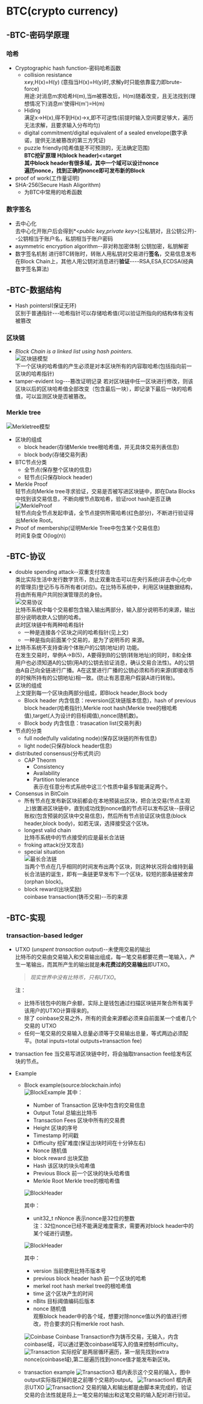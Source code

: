 # BTC(crypto currency)
## -BTC-密码学原理<br>
### 哈希
- Cryptographic hash function-密码哈希函数<br>
  - collision resistance<br>
    x≠y,H(x)=H(y) (意指当H(x)=H(y)时,求解y时只能依靠蛮力即brute-force)<br>
    用途:对消息m求哈希H(m),当m被篡改后，H(m)随着改变，且无法找到(理想情况下)消息m'使得H(m')=H(m)<br>
  - Hiding<br>
    满足x->H(x),得不到H(x)->x,即不可逆性(前提时输入空间要足够大，遍历无法求解，且要求输入分布均匀)<br>
  - digital commitment/digital equivalent of a sealed envelope(数字承诺，提供无法被篡改的第三方凭证)
  - puzzle friendly(哈希值是不可预测的，无法确定范围)<br>
    **BTC挖矿原理 H(block header)<=target**<br>
    **其中block header有很多域，其中一个域可以设计nonce<br>
    遍历nonce，找到正确的nonce即可发布新的Block**<br>
- proof of work(工作量证明)<br>
- SHA-256(Secure Hash Aligorithm)  
  - 为BTC中常用的哈希函数<br>
### 数字签名
- 去中心化<br>
   去中心化开账户后会得到*<*public key,private key>*(公私钥对，且公钥公开)--公钥相当于账户名，私钥相当于账户密码
- asymmetric encryption algorithm--非对称加密体制
  公钥加密，私钥解密
- 数字签名机制
  进行BTC转账时，转账人用私钥对交易进行**签名**，交易信息发布在Block Chain上，其他人用公钥对消息进行**验证**----RSA,ESA,ECDSA(经典数字签名算法)<br>
## -BTC-数据结构
- Hash pointersI(保证无环)   
  区别于普通指针---哈希指针可以存储哈希值(可以验证所指向的结构体有没有被篡改<br>
### 区块链  
- *Block Chain is a linked list using hash pointers.*  
  ![区块链模型](Image/BlockChain.png)<br>
  下一个区块的哈希值的产生必须是对本区块所有的内容取哈希(包括指向前一区块的哈希指针)
- tamper-evident log---篡改证明记录
    若对区块链中任一区块进行修改，则该区块以后的区块哈希值全部改变（包含最后一块），即记录下最后一块的哈希值，可以监测区块是否被篡改。<br>
### Merkle tree
![Merkletree模型](Image/MerkleTree.png)
- 区块的组成
  - block header(存储Merkle tree根哈希值，并无具体交易列表信息)
  - block body(存储交易列表)<br>
- BTC节点分类  
  - 全节点(保存整个区块的信息)
  - 轻节点(只保存block header)
- Merkle Proof  
  轻节点向Merkle tree寻求验证，交易是否被写进区块链中，即在Data Blocks中找到该交易信息，不断向根节点取哈希，验证root hash是否正确  
  ![MerkleProof](Image/Merkle%20Proof.png)<br>
  轻节点向全节点发起申请，全节点提供所需哈希(红色部分)，不断进行验证得出Merkle Root。
- Proof of membership(证明Merkle Tree中包含某个交易信息)<br>
  时间复杂度 O(log(n))
## -BTC-协议
- double spending attack--双重支付攻击<br>
    类比实际生活中发行数字货币，防止双重攻击可以在央行系统(非去中心化中的管理员)登记币与币所有者(对应)。在比特币系统中，利用区块链数据结构，将由所有用户共同扮演管理员的身份。<br>
    ![交易协议](Image/交易协议.png)<br>
    比特币系统中每个交易都包含输入输出两部分，输入部分说明币的来源，输出部分说明收款人公钥的哈希。<br>
    此时区块链中有两种哈希指针<br>
    - 一种是连接各个区块之间的哈希指针(见上文)
    - 一种是指向前面某个交易的，是为了说明币的 来源。<br>
- 比特币系统不支持查询个体账户的公钥(地址)的 功能。<br>
  在发生交易时，举例A->B(5)，A要得到B的公钥(转账地址)的同时，B和全体用户也必须知道A的公钥(用A的公钥去验证消息，确认交易合法性)。A的公钥由A自己向全链进行广播。A在这里进行广播的公钥必须和币的来源(即接收币的时候所持有的公钥地址)相一致。(防止有恶意用户假装A进行转账)。
- 区块的组成<br>
    上文提到每一个区块由两部分组成，即Block header,Block body
  - Block header 内含信息：reversion(区块链版本信息)，hash of previous block header(哈希指针),Merkle root hash(Merkle tree的根哈希值),target(人为设计的目标阈值),nonce(随机数)。
  - Block body 内含信息：trasacation list(交易列表)
- 节点的分类<br>
  - full node(fully validating node)(保存区块链的所有信息)
  - light node(只保存block header信息)
- distributed consensus(分布式共识)
  - CAP Theorm
    - Consistency
    - Availability
    - Partition tolerance<br>
 表示在任意分布式系统中这三个性质中最多智能满足两个。
- Consensus in BitCoin
  - 所有节点在发布新区块前都会在本地预装出区块，把合法交易(节点主观上)放置进区块链中，直到成功找到nonce值的节点可以发布区块--获得记账权(包含预装的区块中交易信息)，然后所有节点验证区块信息(block header,block body)，如若无误，选择接受这个区块。
  - longest valid chain<br>
    比特币系统中的节点接受的应是最长合法链
  - froking attack(分叉攻击)
  - special situation<br>
    ![最长合法链](Image/最长合法链.png)<br>
    当两个节点在几乎相同的时间发布出两个区块，则这种状况将会维持到最长合法链的诞生，即有一条链更早发布下一个区块，较短的那条链被舍弃(orphan block)。
  - block reward(出块奖励)  
    coinbase transaction(铸币交易)--币的来源
## -BTC-实现
### transaction-based ledger
- UTXO (*unspent transaction output*)--未使用交易的输出<br>
  比特币的交易由交易输入和交易输出组成，每一笔交易都要花费一笔输入，产生一笔输出，而其所产生的输出就是**未花费过的交易输出**即UTXO。
  > *现实世界中没有比特币，只有UTXO*。<br>

  注：<br>
  - 比特币钱包中的账户余额，实际上是钱包通过扫描区块链并聚合所有属于该用户的UTXO计算得来的。<br>
  - 除了 coinbase交易之外，所有的资金来源都必须来自前面某一个或者几个交易的 UTXO
  - 任何一笔交易的交易输入总量必须等于交易输出总量，等式两边必须配平。(total inputs=total outputs+transaction fee)
- transaction fee
  当交易写进区块链中时，将会抽取transaction fee给发布区块的节点。
- Example
  - Block example(source:blockchain.info)<br>
  ![BlockExample](Image/BlockExample.png)
  其中：<br>
    - Number of Transaction 区块中包含的交易信息
    - Output Total 总输出比特币
    - Transaction Fees 区块中所有的交易费
    - Height 区块的序号
    - Timestamp 时间戳
    - Difficulty 挖矿难度(保证出块时间在十分钟左右)
    - Nonce 随机值
    - block reward 出块奖励
    - Hash 该区块的块头哈希值
    - Previous Block 前一个区块的块头哈希值
    - Merkle Root Merkle tree的根哈希值 

    ![BlockHeader](Image/Blockheader.png)

    其中：<br>
    - unit32_t nNonce 表示nonce是32位的整数<br>
  注：32位nonce已经不能满足难度需求，需要再对block header中的某个域进行调整。

    ![BlockHeader](Image/Blockheader1.png)

    其中：<br>
    - version 当前使用比特币版本号
    - previous block header hash 前一个区块的哈希
    - merkel root hash merkel tree的根哈希值
    - time 这个区块产生的时间
    - nBits 目标阈值编码后版本
    - nonce 随机值<br>
  观察block header中的各个域，想要对除nonce值以外的值进行修改，符合要求的只有merkle root hash.

    ![Coinbase](Image/Coinbase.png)
  Coinbase Transaction作为铸币交易，无输入，内含coinbase域，可以通过更改coinbase域写入的值来控制difficulty。
  ![Transaction](Image/Coinbase1.png)
  实际挖矿是两层循环遍历，第一层先找到extra nonce(coinbase域),第二层遍历找到nonce值才能发布新区块。<br>
  - transaction example 
  ![Transaction3](Image/Trasaction3.png)
  框内表示这个交易的输入，图中output实际指花掉的是之前哪个交易的output。
  ![Transaction1](Image/Trasaction1.png)
  框内表示UTXO
  ![Transaction2](Image/Trasaction2.png)
  交易的输入和输出都是由脚本来完成的，验证交易的合法性就是将上一笔交易的输出和这笔交易的输入配对进行验证。

  


  

    